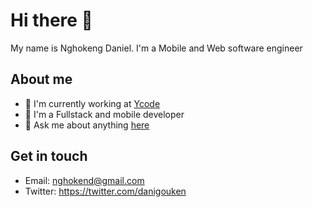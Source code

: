 # Hi there :wave:

My name is Nghokeng Daniel. I'm a Mobile and Web software engineer 

## About me

- 💼 I'm currently working at [Ycode](https://www.ycode.com/)
- 🏫 I'm a Fullstack and mobile developer
- 💬 Ask me about anything [here](https://github.com/dani-gouken/dani-gouken/issues)

## Get in touch

- Email: nghokend@gmail.com
- Twitter: https://twitter.com/danigouken
